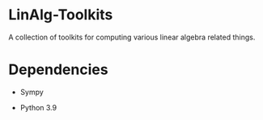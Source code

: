 # LinAlg-Toolkits

 A collection of toolkits for computing various linear algebra related things.



# Dependencies

- Sympy

- Python 3.9
